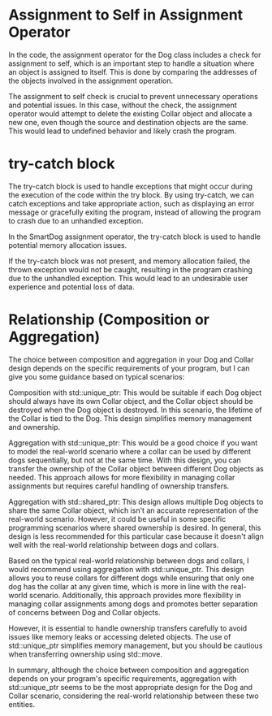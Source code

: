 # Assignment to Self in Assignment Operator
In the code, the assignment operator for the Dog class includes a check for assignment to self, which is an important step to handle a situation 
where an object is assigned to itself. This is done by comparing the addresses of the objects involved in the assignment operation.

The assignment to self check is crucial to prevent unnecessary operations and potential issues. 
In this case, without the check, the assignment operator would attempt to delete the existing Collar object and allocate a new one, 
even though the source and destination objects are the same. This would lead to undefined behavior and likely crash the program.

# try-catch block
The try-catch block is used to handle exceptions that might occur during the execution of the code within the try block. By using try-catch, we can catch exceptions and take appropriate action, such as displaying an error message or gracefully exiting the program, instead of allowing the program to crash due to an unhandled exception.

In the SmartDog assignment operator, the try-catch block is used to handle potential memory allocation issues.

If the try-catch block was not present, and memory allocation failed, the thrown exception would not be caught, resulting in the program crashing due to the unhandled exception. This would lead to an undesirable user experience and potential loss of data.

# Relationship (Composition or Aggregation)

The choice between composition and aggregation in your Dog and Collar design depends on the specific requirements of your program, but I can give you some guidance based on typical scenarios:


Composition with std::unique_ptr: This would be suitable if each Dog object should always have its own Collar object, and the Collar object should be destroyed when the Dog object is destroyed. In this scenario, the lifetime of the Collar is tied to the Dog. This design simplifies memory management and ownership.


Aggregation with std::unique_ptr: This would be a good choice if you want to model the real-world scenario where a collar can be used by different dogs sequentially, but not at the same time. With this design, you can transfer the ownership of the Collar object between different Dog objects as needed. This approach allows for more flexibility in managing collar assignments but requires careful handling of ownership transfers.


Aggregation with std::shared_ptr: This design allows multiple Dog objects to share the same Collar object, which isn't an accurate representation of the real-world scenario. However, it could be useful in some specific programming scenarios where shared ownership is desired. In general, this design is less recommended for this particular case because it doesn't align well with the real-world relationship between dogs and collars.

Based on the typical real-world relationship between dogs and collars, I would recommend using aggregation with std::unique_ptr. This design allows you to reuse collars for different dogs while ensuring that only one dog has the collar at any given time, which is more in line with the real-world scenario. Additionally, this approach provides more flexibility in managing collar assignments among dogs and promotes better separation of concerns between Dog and Collar objects.

However, it is essential to handle ownership transfers carefully to avoid issues like memory leaks or accessing deleted objects. The use of std::unique_ptr simplifies memory management, but you should be cautious when transferring ownership using std::move.

In summary, although the choice between composition and aggregation depends on your program's specific requirements, aggregation with std::unique_ptr seems to be the most appropriate design for the Dog and Collar scenario, considering the real-world relationship between these two entities.

